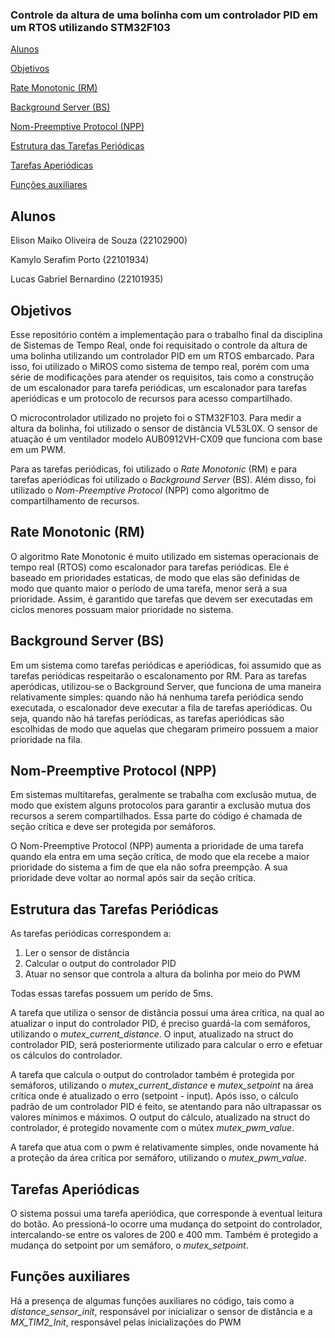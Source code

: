 ### Controle da altura de uma bolinha com um controlador PID em um RTOS utilizando STM32F103

[Alunos](#alunos)

[Objetivos](#objetivos)

[Rate Monotonic (RM)](#rate-monotonic-rm)

[Background Server (BS)](#background-server-bs)

[Nom-Preemptive Protocol (NPP)](#nom-preemptive-protocol-npp)

[Estrutura das Tarefas Periódicas](#estrutura-das-tarefas-periódicas)

[Tarefas Aperiódicas](#tarefas-aperiódicas)

[Funções auxiliares](#funções-auxiliares)

## Alunos

Elison Maiko Oliveira de Souza (22102900)

Kamylo Serafim Porto (22101934)

Lucas Gabriel Bernardino (22101935)

## Objetivos

Esse repositório contém a implementação para o trabalho final da disciplina de Sistemas de Tempo Real, onde foi requisitado o controle da altura de uma bolinha utilizando um controlador PID em um RTOS embarcado. Para isso, foi utilizado o MiROS como sistema de tempo real, porém com uma série de modificações para atender os requisitos, tais como a construção de um escalonador para tarefa periódicas, um escalonador para tarefas aperiódicas e um protocolo de recursos para acesso compartilhado. 

O microcontrolador utilizado no projeto foi o STM32F103. Para medir a altura da bolinha, foi utilizado o sensor de distância VL53L0X. O sensor de atuação é um ventilador modelo AUB0912VH-CX09 que funciona com base em um PWM.

Para as tarefas periódicas, foi utilizado o *Rate Monotonic* (RM) e para tarefas aperiódicas foi utilizado o *Background Server* (BS). Além disso, foi utilizado o *Nom-Preemptive Protocol* (NPP) como algoritmo de compartilhamento de recursos. 

## Rate Monotonic (RM)
O algoritmo Rate Monotonic é muito utilizado em sistemas operacionais de tempo real (RTOS) como escalonador para tarefas periódicas. Ele é baseado em prioridades estaticas, de modo que elas são definidas de modo que quanto maior o período de uma tarefa, menor será a sua prioridade. Assim, é garantido que tarefas que devem ser executadas em ciclos menores possuam maior prioridade no sistema.

## Background Server (BS)
Em um sistema como tarefas periódicas e aperiódicas, foi assumido que as tarefas periódicas respeitarão o escalonamento por RM. Para as tarefas aperódicas, utilizou-se o Background Server, que funciona de uma maneira relativamente simples: quando não há nenhuma tarefa periódica sendo executada, o escalonador deve executar a fila de tarefas aperiódicas. Ou seja, quando não há tarefas periódicas, as tarefas aperiódicas são escolhidas de modo que aquelas que chegaram primeiro possuem a maior prioridade na fila.

## Nom-Preemptive Protocol (NPP)
Em sistemas multitarefas, geralmente se trabalha com exclusão mutua, de modo que existem alguns protocolos para garantir a exclusão mutua dos recursos a serem compartilhados. Essa parte do código é chamada de seção crítica e deve ser protegida por semáforos. 

O Nom-Preemptive Protocol (NPP) aumenta a prioridade de uma tarefa quando ela entra em uma seção crítica, de modo que ela recebe a maior prioridade do sistema a fim de que ela não sofra preempção. A sua prioridade deve voltar ao normal após sair da seção crítica. 

## Estrutura das Tarefas Periódicas
As tarefas periódicas correspondem a:
  1.   Ler o sensor de distância
  2.   Calcular o output do controlador PID
  3.   Atuar no sensor que controla a altura da bolinha por meio do PWM
   
Todas essas tarefas possuem um perído de 5ms.    

A tarefa que utiliza o sensor de distância possui uma área crítica, na qual ao atualizar o input do controlador PID, é preciso guardá-la com semáforos, utilizando o *mutex_current_distance*. O input, atualizado na struct do controlador PID, será posteriormente utilizado para calcular o erro e efetuar os cálculos do controlador.

A tarefa que calcula o output do controlador também é protegida por semáforos, utilizando o *mutex_current_distance* e *mutex_setpoint* na área crítica onde é atualizado o erro (setpoint - input). Após isso, o cálculo padrão de um controlador PID é feito, se atentando para não ultrapassar os valores mínimos e máximos. O output do cálculo, atualizado na struct do controlador, é protegido novamente com o mútex *mutex_pwm_value*.    

A tarefa que atua com o pwm é relativamente simples, onde novamente há a proteção da área crítica por semáforo, utilizando o *mutex_pwm_value*.   


## Tarefas Aperiódicas

O sistema possui uma tarefa aperiódica, que corresponde à eventual leitura do botão. Ao pressioná-lo ocorre uma mudança do setpoint do controlador, intercalando-se entre os valores de 200 e 400 mm. Também é protegido a mudança do setpoint por um semáforo, o *mutex_setpoint*. 

## Funções auxiliares

Há a presença de algumas funções auxiliares no código, tais como a *distance_sensor_init*, responsável por inicializar o sensor de distância e a *MX_TIM2_Init*, responsável pelas inicializações do PWM
